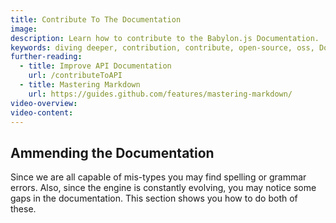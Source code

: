 ```yaml
---
title: Contribute To The Documentation
image:
description: Learn how to contribute to the Babylon.js Documentation.
keywords: diving deeper, contribution, contribute, open-source, oss, Documentation, docs, develop
further-reading:
  - title: Improve API Documentation
    url: /contributeToAPI
  - title: Mastering Markdown
    url: https://guides.github.com/features/mastering-markdown/
video-overview:
video-content:
---
```


## Ammending the Documentation
Since we are all capable of mis-types you may find spelling or grammar errors. Also, since the engine is constantly evolving, you may notice some gaps in the documentation. This section shows you how to do both of these. 




